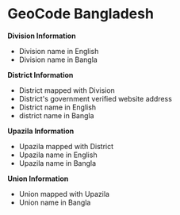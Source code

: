 # GeoCode Bangladesh
**Division Information**
* Division name in English
* Division name in Bangla

**District Information**
* District mapped with Division
* District's government verified website address
* District name in English
* district name in Bangla

**Upazila Information**
* Upazila mapped with District
* Upazila name in English
* Upazila name in Bangla

**Union Information**
* Union mapped with Upazila
* Union name in Bangla